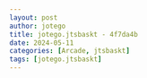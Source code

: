 ```yaml
---
layout: post
author: jotego
title: jotego.jtsbaskt - 4f7da4b
date: 2024-05-11
categories: [Arcade, jtsbaskt]
tags: [jotego.jtsbaskt]
---
```


